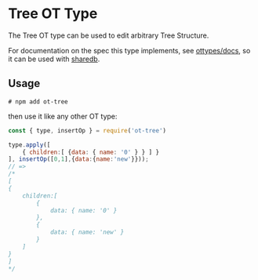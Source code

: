 # Tree OT Type

The Tree OT type can be used to edit arbitrary Tree Structure.

For documentation on the spec this type implements, see [ottypes/docs](https://github.com/ottypes/docs), so it can be used with [sharedb](https://github.com/share/sharedb).

## Usage

```
# npm add ot-tree
```

then use it like any other OT type:

```javascript
const { type, insertOp } = require('ot-tree')

type.apply([
    { children:[ {data: { name: '0' } } ] }
], insertOp([0,1],{data:{name:'new'}}));
// =>
/*
[
{
    children:[
        {
            data: { name: '0' }
        },
        {
            data: { name: 'new' }
        }
    ]
}
]
*/
```